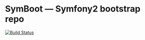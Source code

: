 SymBoot — Symfony2 bootstrap repo
========================

[![Build Status](https://travis-ci.org/jakubzitny/symboot.svg?branch=master)](https://travis-ci.org/jakubzitny/symboot)